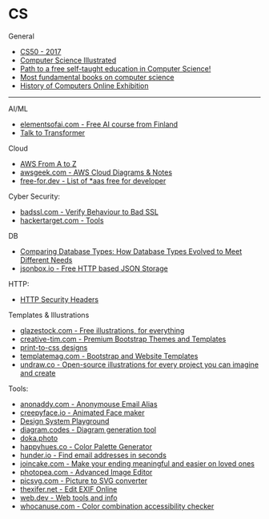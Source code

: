 # CS

General
- [CS50 - 2017](https://www.youtube.com/watch?v=y62zj9ozPOM&list=PLhQjrBD2T3828ZVcVzEIhsHVgjANGZveu)
- [Computer Science Illustrated](http://csillustrated.berkeley.edu/)
- [Path to a free self-taught education in Computer Science!](https://github.com/ossu/computer-science)
- [Most fundamental books on computer science](https://news.ycombinator.com/item?id=21311302)
- [History of Computers Online Exhibition](http://cs-exhibitions.uni-klu.ac.at/index.php?id=320)

---

AI/ML
- [elementsofai.com - Free AI course from Finland](https://www.elementsofai.com/)
- [Talk to Transformer](https://talktotransformer.com/)


Cloud
- [AWS From A to Z](http://www.helenanderson.co.nz/aws-a-z/)
- [awsgeek.com - AWS Cloud Diagrams & Notes](https://www.awsgeek.com/)
- [free-for.dev - List of *aas free for developer](https://free-for.dev/#/?id=ci-cd)


Cyber Security:
- [badssl.com - Verify Behaviour to Bad SSL](https://badssl.com/)
- [hackertarget.com - Tools](https://hackertarget.com/find-dns-host-records/)

DB
- [Comparing Database Types: How Database Types Evolved to Meet Different Needs](https://www.prisma.io/blog/comparison-of-database-models-1iz9u29nwn37)
- [jsonbox.io - Free HTTP based JSON Storage](https://jsonbox.io/)


HTTP:
- [HTTP Security Headers](https://nullsweep.com/http-security-headers-a-complete-guide/)


Templates & Illustrations
- [glazestock.com - Free illustrations, for everything](https://www.glazestock.com)
- [creative-tim.com - Premium Bootstrap Themes and Templates](https://www.creative-tim.com/)
- [print-to-css designs](https://www.dan-davies.co.uk/print-to-css)
- [templatemag.com - Bootstrap and Website Templates](https://templatemag.com/)
- [undraw.co - Open-source illustrations for every project you can imagine and create](https://undraw.co/)

Tools:
- [anonaddy.com - Anonymouse Email Alias](https://anonaddy.com/)
- [creepyface.io - Animated Face maker](https://creepyface.io/create)
- [Design System Playground](https://design-system-playground.netlify.com/)
- [diagram.codes - Diagram generation tool](https://www.diagram.codes/)
- [doka.photo](https://doka.photo/)
- [happyhues.co - Color Palette Generator](https://www.happyhues.co)
- [hunder.io - Find email addresses in seconds](https://hunter.io/)
- [joincake.com - Make your ending meaningful and easier on loved ones](https://www.joincake.com/)
- [photopea.com - Advanced Image Editor](https://www.photopea.com/)
- [picsvg.com - Picture to SVG converter](https://picsvg.com/)
- [thexifer.net - Edit EXIF Online](https://www.thexifer.net/)
- [web.dev - Web tools and info](https://web.dev/)
- [whocanuse.com - Color combination accessibility checker](https://whocanuse.com/)
